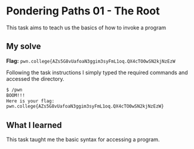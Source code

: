 # Pondering Paths 01 - The Root
This task aims to teach us the basics of how to invoke a program

## My solve
**Flag:** `pwn.college{AZs5G8vUafoaN3ggim3syFmL1oq.QX4cTO0wSN2kjNzEzW`

Following the task instructions I simply typed the required commands and accessed the directory.

```bash
$ /pwn
BOOM!!!
Here is your flag:
pwn.college{AZs5G8vUafoaN3ggim3syFmL1oq.QX4cTO0wSN2kjNzEzW}
```

## What I learned
This task taught me the basic syntax for accessing a program.
